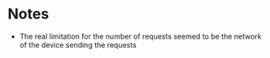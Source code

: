 # Notes

- The real limitation for the number of requests seemed to be the network of the device sending the requests
